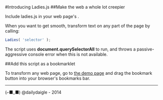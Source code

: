 #Introducing Ladies.js
##Make the web a whole lot creepier

Include ladies.js in your web page's <head>.

When you want to get smooth, transform text on any part of the page by calling:

```javascript
Ladies( 'selector' );
```

The script uses __document.querySelectorAll__ to run, and throws a passive-aggressive console error when this is not available.

##Add this script as a bookmarklet

To transform any web page, go to [the demo page](http://geoffdaigle.co/demos/ladies/) and drag the bookmark button into your browser's bookmarks bar.

---

(⌐■_■)  @dailydaigle - 2014
